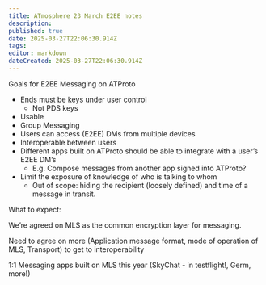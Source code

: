 ```yaml
---
title: ATmosphere 23 March E2EE notes
description: 
published: true
date: 2025-03-27T22:06:30.914Z
tags: 
editor: markdown
dateCreated: 2025-03-27T22:06:30.914Z
---
```


Goals for E2EE Messaging on ATProto

- Ends must be keys under user control
    - Not PDS keys
- Usable
- Group Messaging
- Users can access (E2EE) DMs from multiple devices
- Interoperable between users
- Different apps built on ATProto should be able to integrate with a user’s E2EE DM’s
    - E.g. Compose messages from another app signed into ATProto?
- Limit the exposure of knowledge of who is talking to whom
    - Out of scope: hiding the recipient (loosely defined) and time of a message in transit.

What to expect:

We’re agreed on MLS as the common encryption layer for messaging.

Need to agree on more (Application message format, mode of operation of MLS, Transport) to get to interoperability

1:1 Messaging apps built on MLS this year (SkyChat - in testflight!, Germ, more!)